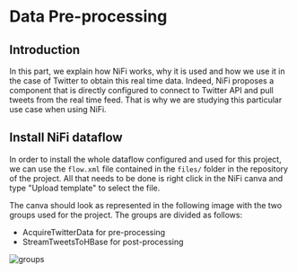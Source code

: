 # Data Pre-processing

## Introduction

In this part, we explain how NiFi works, why it is used and how we use it in the case of Twitter to obtain this real time data. Indeed, NiFi proposes a component that is directly configured to connect to Twitter API and pull tweets from the real time feed. That is why we are studying this particular use case when using NiFi.

## Install NiFi dataflow

In order to install the whole dataflow configured and used for this project, we can use the `flow.xml` file contained in the `files/` folder in the repository of the project. All that needs to be done is right click in the NiFi canva and type "Upload template" to select the file.

The canva should look as represented in the following image with the two groups used for the project. The groups are divided as follows:
- AcquireTwitterData for pre-processing
- StreamTweetsToHBase for post-processing

![groups](https://github.com/AmauryDM/twitter-dataflow/tree/main/images/groups.PNG)
